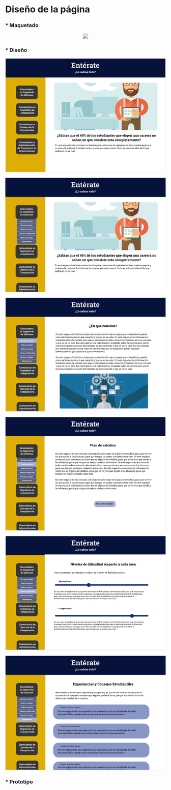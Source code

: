  # Diseño de la página
 
 ### * Maquetado
 
<p align="center">
  <img src="https://github.com/Geovanna-med/Enterate/blob/Geovanna/Im%C3%A1genes/maquetado.png">
</p>

### * Diseño

<p align="center">
  <img src="https://github.com/Geovanna-med/Enterate/blob/Geovanna/Im%C3%A1genes/dise%C3%B1o%201.png">
</p>

<p align="center">
  <img src="https://github.com/Geovanna-med/Enterate/blob/Geovanna/Im%C3%A1genes/dise%C3%B1o%202.png">
</p>

<p align="center">
  <img src="https://github.com/Geovanna-med/Enterate/blob/Geovanna/Im%C3%A1genes/dise%C3%B1o%203.png">
</p>

<p align="center">
  <img src="https://github.com/Geovanna-med/Enterate/blob/Geovanna/Im%C3%A1genes/dise%C3%B1o%204.png">
</p>

<p align="center">
  <img src="https://github.com/Geovanna-med/Enterate/blob/Geovanna/Im%C3%A1genes/dise%C3%B1o%205.png">
</p>

<p align="center">
  <img src="https://github.com/Geovanna-med/Enterate/blob/Geovanna/Im%C3%A1genes/dise%C3%B1o%206.png">
</p>

### * Prototipo
